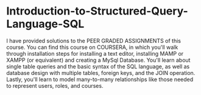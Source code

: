 # Introduction-to-Structured-Query-Language-SQL
I have provided solutions to the PEER GRADED ASSIGNMENTS of this course.
You can find this course on COURSERA, in which you'll walk through installation steps for installing a text editor, installing MAMP or XAMPP (or equivalent) and creating a MySql Database. You'll learn about single table queries and the basic syntax of the SQL language, as well as database design with multiple tables, foreign keys, and the JOIN operation. Lastly, you'll learn to model many-to-many relationships like those needed to represent users, roles, and courses.
